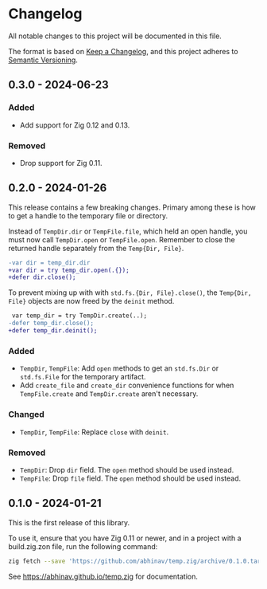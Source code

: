 # Changelog

All notable changes to this project will be documented in this file.

The format is based on [Keep a Changelog](https://keepachangelog.com/en/1.0.0/),
and this project adheres to [Semantic Versioning](https://semver.org/spec/v2.0.0.html).

## 0.3.0 - 2024-06-23
### Added
- Add support for Zig 0.12 and 0.13.

### Removed
- Drop support for Zig 0.11.

## 0.2.0 - 2024-01-26

This release contains a few breaking changes.
Primary among these is how to get a handle to the temporary file or directory.

Instead of `TempDir.dir` or `TempFile.file`, which held an open handle,
you must now call `TempDir.open` or `TempFile.open`.
Remember to close the returned handle separately from the `Temp{Dir, File}`.

```diff
-var dir = temp_dir.dir
+var dir = try temp_dir.open(.{});
+defer dir.close();
```

To prevent mixing up with with `std.fs.{Dir, File}.close()`,
the `Temp{Dir, File}` objects are now freed by the `deinit` method.

```diff
 var temp_dir = try TempDir.create(..);
-defer temp_dir.close();
+defer temp_dir.deinit();
```

### Added
- `TempDir`, `TempFile`: Add `open` methods to get an `std.fs.Dir` or
  `std.fs.File` for the temporary artifact.
- Add `create_file` and `create_dir` convenience functions
  for when `TempFile.create` and `TempDir.create` aren't necessary.

### Changed
- `TempDir`, `TempFile`: Replace `close` with `deinit`.

### Removed
- `TempDir`: Drop `dir` field. The `open` method should be used instead.
- `TempFile`: Drop `file` field. The `open` method should be used instead.

## 0.1.0 - 2024-01-21

This is the first release of this library.

To use it, ensure that you have Zig 0.11 or newer,
and in a project with a build.zig.zon file,
run the following command:

```bash
zig fetch --save 'https://github.com/abhinav/temp.zig/archive/0.1.0.tar.gz'
```

See <https://abhinav.github.io/temp.zig> for documentation.
